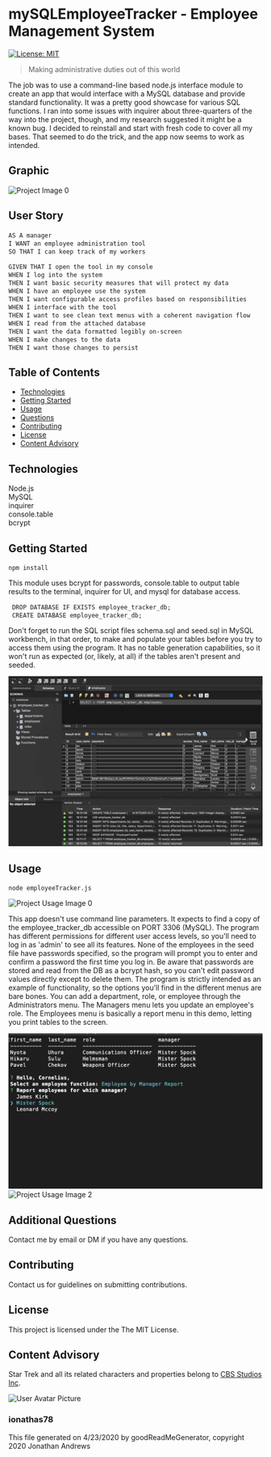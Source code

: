 # mySQLEmployeeTracker - Employee Management System
[![License: MIT](https://img.shields.io/badge/License-MIT-yellow.svg)](https://opensource.org/licenses/MIT)

> Making administrative duties out of this world

The job was to use a command-line based node.js interface module to create an app that would interface with a MySQL database 
and provide standard functionality. It was a pretty good showcase for various SQL functions. I ran into some issues with inquirer 
about three-quarters of the way into the project, though, and my research suggested it might be a known bug. I decided to reinstall 
and start with fresh code to cover all my bases. That seemed to do the trick, and the app now seems to work as intended.

## Graphic
![Project Image 0](./images/admin_menu_capture.gif)

## User Story

```
AS A manager
I WANT an employee administration tool
SO THAT I can keep track of my workers
```

```
GIVEN THAT I open the tool in my console
WHEN I log into the system
THEN I want basic security measures that will protect my data
WHEN I have an employee use the system
THEN I want configurable access profiles based on responsibilities
WHEN I interface with the tool
THEN I want to see clean text menus with a coherent navigation flow
WHEN I read from the attached database
THEN I want the data formatted legibly on-screen
WHEN I make changes to the data
THEN I want those changes to persist
```

## Table of Contents
* [Technologies](#Technologies)
* [Getting Started](#Getting)
* [Usage](#Usage)
* [Questions](#Additional)
* [Contributing](#Contributing)
* [License](#License)
* [Content Advisory](#Content)

## Technologies
Node.js\
MySQL\
inquirer\
console.table\
bcrypt

## Getting Started
```
npm install
```
This module uses bcrypt for passwords, console.table to output table results to the terminal, inquirer for UI, and mysql for database access.

```
 DROP DATABASE IF EXISTS employee_tracker_db;
 CREATE DATABASE employee_tracker_db;
```
Don't forget to run the SQL script files schema.sql and seed.sql in MySQL workbench, in that order, to make and populate your tables before
you try to access them using the program. It has no table generation capabilities, so it won't run as expected (or, likely, at all) if the
tables aren't present and seeded.

![MySQL Workbench Screenshot](./images/mysql_workbench_screenshot.jpg)

## Usage

```
node employeeTracker.js
```

![Project Usage Image 0](./images/login.capture.gif)

This app doesn't use command line parameters. It expects to find a copy of the employee_tracker_db accessible on PORT 3306 (MySQL).
The program has different permissions for different user access levels, so you'll need to log in as 'admin' to see all its features. 
None of the employees in the seed file have passwords specified, so the program will prompt you to enter and confirm a password 
the first time you log in. Be aware that passwords are stored and read from the DB as a bcrypt hash, so you can't edit password values 
directly except to delete them.
The program is strictly intended as an example of functionality, so the options you'll find in the different menus are bare bones. 
You can add a department, role, or employee through the Administrators menu. The Managers menu lets you update an employee's role. 
The Employees menu is basically a report menu in this demo, letting you print tables to the screen. 

![Project Usage Image 1](./images/employee_bymanager_screenshot.jpg)
![Project Usage Image 2](./images/admin_menu_capture.jpg)


## Additional Questions
Contact me by email or DM if you have any questions.

## Contributing
Contact us for guidelines on submitting contributions.

## License
This project is licensed under the The MIT License.

## Content Advisory
Star Trek and all its related characters and properties belong to [CBS Studios Inc](https://www.startrek.com).

![User Avatar Picture](https://avatars1.githubusercontent.com/u/61706660?v=4)  
### ionathas78

This file generated on 4/23/2020 by goodReadMeGenerator, copyright 2020 Jonathan Andrews
